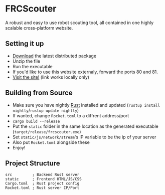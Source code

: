 FRCScouter
===
A robust and easy to use robot scouting tool, all contained in one highly scalable cross-platform website.

Setting it up 
---
- [Download](https://github.com/hopkinstechnocrats/FRCScouter/releases) the latest distributed package
- Unzip the file
- Run the executable
- If you'd like to use this website externaly, forward the ports 80 and 81.
- [Visit the site!](http://127.0.0.1/) (link works locally only)

Building from Source
---
- Make sure you have nightly [Rust](https://rust-lang.org) installed and updated (`rustup install nightly`/`rustup update nightly`)
- If wanted, change `Rocket.toml` to a diffrent address/port
- `cargo build --release`
- Put the `static` folder in the same location as the generated executable (`target/release/frcscouter.exe`)
- Set `static/js/network/stream`'s IP variable to be the ip of your server
- Also put `Rocket.toml` alongside these
- Enjoy!

Project Structure
---
```
src         ; Backend Rust server
static      ; Frontend HTML/JS/CSS
Cargo.toml  ; Rust project config
Rocket.toml ; Rust server IP/Port
```
